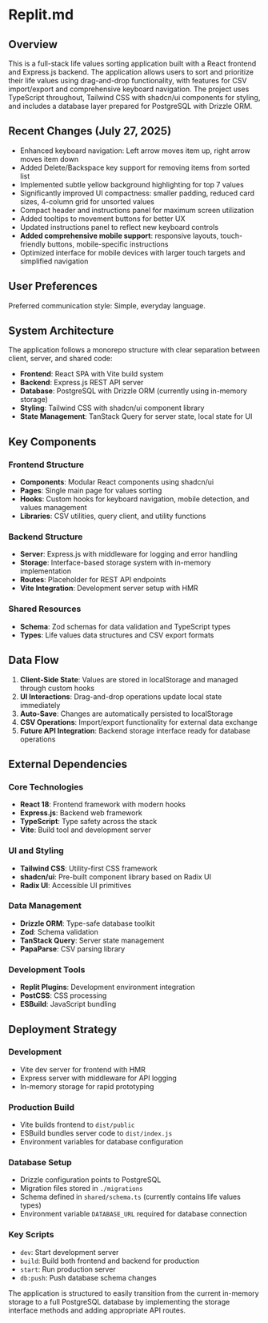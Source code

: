 # Replit.md

## Overview

This is a full-stack life values sorting application built with a React frontend and Express.js backend. The application allows users to sort and prioritize their life values using drag-and-drop functionality, with features for CSV import/export and comprehensive keyboard navigation. The project uses TypeScript throughout, Tailwind CSS with shadcn/ui components for styling, and includes a database layer prepared for PostgreSQL with Drizzle ORM.

## Recent Changes (July 27, 2025)

- Enhanced keyboard navigation: Left arrow moves item up, right arrow moves item down
- Added Delete/Backspace key support for removing items from sorted list
- Implemented subtle yellow background highlighting for top 7 values
- Significantly improved UI compactness: smaller padding, reduced card sizes, 4-column grid for unsorted values
- Compact header and instructions panel for maximum screen utilization
- Added tooltips to movement buttons for better UX
- Updated instructions panel to reflect new keyboard controls
- **Added comprehensive mobile support**: responsive layouts, touch-friendly buttons, mobile-specific instructions
- Optimized interface for mobile devices with larger touch targets and simplified navigation

## User Preferences

Preferred communication style: Simple, everyday language.

## System Architecture

The application follows a monorepo structure with clear separation between client, server, and shared code:

- **Frontend**: React SPA with Vite build system
- **Backend**: Express.js REST API server
- **Database**: PostgreSQL with Drizzle ORM (currently using in-memory storage)
- **Styling**: Tailwind CSS with shadcn/ui component library
- **State Management**: TanStack Query for server state, local state for UI

## Key Components

### Frontend Structure
- **Components**: Modular React components using shadcn/ui
- **Pages**: Single main page for values sorting
- **Hooks**: Custom hooks for keyboard navigation, mobile detection, and values management
- **Libraries**: CSV utilities, query client, and utility functions

### Backend Structure
- **Server**: Express.js with middleware for logging and error handling
- **Storage**: Interface-based storage system with in-memory implementation
- **Routes**: Placeholder for REST API endpoints
- **Vite Integration**: Development server setup with HMR

### Shared Resources
- **Schema**: Zod schemas for data validation and TypeScript types
- **Types**: Life values data structures and CSV export formats

## Data Flow

1. **Client-Side State**: Values are stored in localStorage and managed through custom hooks
2. **UI Interactions**: Drag-and-drop operations update local state immediately
3. **Auto-Save**: Changes are automatically persisted to localStorage
4. **CSV Operations**: Import/export functionality for external data exchange
5. **Future API Integration**: Backend storage interface ready for database operations

## External Dependencies

### Core Technologies
- **React 18**: Frontend framework with modern hooks
- **Express.js**: Backend web framework
- **TypeScript**: Type safety across the stack
- **Vite**: Build tool and development server

### UI and Styling
- **Tailwind CSS**: Utility-first CSS framework
- **shadcn/ui**: Pre-built component library based on Radix UI
- **Radix UI**: Accessible UI primitives

### Data Management
- **Drizzle ORM**: Type-safe database toolkit
- **Zod**: Schema validation
- **TanStack Query**: Server state management
- **PapaParse**: CSV parsing library

### Development Tools
- **Replit Plugins**: Development environment integration
- **PostCSS**: CSS processing
- **ESBuild**: JavaScript bundling

## Deployment Strategy

### Development
- Vite dev server for frontend with HMR
- Express server with middleware for API logging
- In-memory storage for rapid prototyping

### Production Build
- Vite builds frontend to `dist/public`
- ESBuild bundles server code to `dist/index.js`
- Environment variables for database configuration

### Database Setup
- Drizzle configuration points to PostgreSQL
- Migration files stored in `./migrations`
- Schema defined in `shared/schema.ts` (currently contains life values types)
- Environment variable `DATABASE_URL` required for database connection

### Key Scripts
- `dev`: Start development server
- `build`: Build both frontend and backend for production
- `start`: Run production server
- `db:push`: Push database schema changes

The application is structured to easily transition from the current in-memory storage to a full PostgreSQL database by implementing the storage interface methods and adding appropriate API routes.